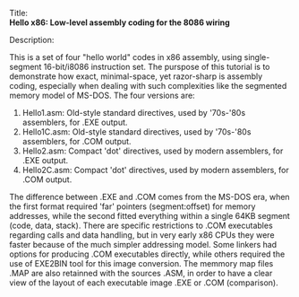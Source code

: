 Title:<br/>
<b>Hello x86: Low-level assembly coding for the 8086 wiring</b>

Description:<br/>
<p>This is a set of four "hello world" codes in x86 assembly, using single-segment 16-bit/i8086 instruction set. The purspose of this tutorial is to demonstrate how exact, minimal-space, yet razor-sharp is assembly coding, especially when dealing with such complexities like the segmented memory model of MS-DOS. 
The four versions are:
<ol>
<li>Hello1.asm: Old-style standard directives, used by '70s-'80s assemblers, for .EXE output.</li>
<li>Hello1C.asm: Old-style standard directives, used by '70s-'80s assemblers, for .COM output.</li>
<li>Hello2.asm: Compact 'dot' directives, used by modern assemblers, for .EXE output.</li>
<li>Hello2C.asm: Compact 'dot' directives, used by modern assemblers, for .COM output.</li>
</ol>
The difference between .EXE and .COM comes from the MS-DOS era, when the first format required 'far' pointers (segment:offset) for memory addresses, while the second fitted everything within a single 64KB segment (code, data, stack). There are specific restrictions to .COM executables regarding calls and data handling, but in very early x86 CPUs they were faster because of the much simpler addressing model. Some linkers had options for producing .COM executables directly, while others required the use of EXE2BIN tool for this image conversion. The memmory map files .MAP are also retainned with the sources .ASM, in order to have a clear view of the layout of each executable image .EXE or .COM (comparison).
